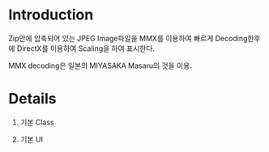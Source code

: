 # Introduction #

Zip안에 압축되어 있는 JPEG Image파일을 MMX를 이용하여
빠르게 Decoding한후에 DirectX를 이용하여 Scaling을 하여 표시한다.

MMX decoding은 일본의 MIYASAKA Masaru의 것을 이용.


# Details #

1. 기본 Class

2. 기본 UI